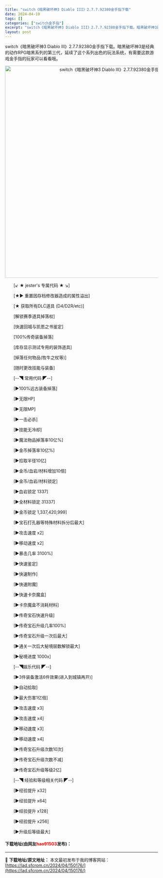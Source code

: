 ```yaml
---
title: "switch《暗黑破坏神3 Diablo III》2.7.7.92380金手指下载"
date: 2024-04-10
tags: []
categories: ["switch金手指"]
excerpt: "switch《暗黑破坏神3 Diablo III》2.7.7.92380金手指下载。暗黑破坏神3是经典的动作RPG暗黑系列的第三代，延续了这个系列出色的玩法系统，有需要这款游戏金手指的玩家可以看看哦。 　　[↙ ★ jester&#039;s 专属代码 ★ ↘] 　　[★► 重置因存档修改器造成的属性&hellip;"
layout: post
---
```


 <p>switch《暗黑破坏神3 Diablo III》2.7.7.92380金手指下载。暗黑破坏神3是经典的动作RPG暗黑系列的第三代，延续了这个系列出色的玩法系统，有需要这款游戏金手指的玩家可以看看哦。</p> <p align="center"><img align="" border="0" src="https://lad.sfcrom.cn/wp-content/uploads/2024/04/20240410_6615db484deae.webp" width="700" alt="switch《暗黑破坏神3 Diablo III》2.7.7.92380金手指下载" /></p> <p>　　[↙ ★ jester&#39;s 专属代码 ★ ↘]</p> <p>　　[★► 重置因存档修改器造成的属性溢出]</p> <p>　　[★ 获取所有DLC道具 (D4/D2R/etc)]</p> <p>　　[解锁赛季道具掉落权]</p> <p>　　[快速回城与凯恩之书鉴定]</p> <p>　　[100%传奇装备掉落]</p> <p>　　[库存显示测试专用的装饰道具]</p> <p>　　[掉落任何物品(牧牛之杖等)]</p> <p>　　[随时更改技能与装备]</p> <p>　　[--◥ 常用代码 ◤--]</p> <p>　　[►100%远古装备掉落]</p> <p>　　[►无限HP]</p> <p>　　[►无限MP]</p> <p>　　[►一击必杀]</p> <p>　　[►技能无冷却]</p> <p>　　[►魔法物品掉落率10亿%]</p> <p>　　[►金币掉落率10亿%]</p> <p>　　[►拾取半径10亿]</p> <p>　　[►金币/血岩/材料增加10倍]</p> <p>　　[►金币/血岩/材料锁定]</p> <p>　　[►血岩锁定 1337]</p> <p>　　[►全材料锁定 31337]</p> <p>　　[►金币锁定 1,337,420,999]</p> <p>　　[►宝石打孔器等特殊材料拆分后最大]</p> <p>　　[►攻击速度 x2]</p> <p>　　[►移动速度 x2]</p> <p>　　[►暴击几率 3100%]</p> <p>　　[►快速鉴定]</p> <p>　　[►快速制作]</p> <p>　　[►快速附魔]</p> <p>　　[►快速卡奈魔盒]</p> <p>　　[►卡奈魔盒不消耗材料]</p> <p>　　[►传奇宝石快速升级]</p> <p>　　[►传奇宝石升级几率100%]</p> <p>　　[►传奇宝石升级一次后最大]</p> <p>　　[►通关一次后大秘境层数解锁最大]</p> <p>　　[►秘境进度 1000x]</p> <p>　　[--◥娱乐代码 ◤--]</p> <p>　　[►3件装备激活6件效果(进入到城镇再开)]</p> <p>　　[►自动拾取]</p> <p>　　[►最大伤害1亿倍]</p> <p>　　[►攻击速度 x3]</p> <p>　　[►攻击速度 x4]</p> <p>　　[►移动速度 x3]</p> <p>　　[►移动速度 x4]</p> <p>　　[►传奇宝石升级次数10次]</p> <p>　　[►传奇宝石升级次数不减]</p> <p>　　[►传奇宝石升级等级2亿]</p> <p>　　[--◥ 经验和等级相关代码 ◤--]</p> <p>　　[►经验提升 x32]</p> <p>　　[►经验提升 x64]</p> <p>　　[►经验提升 x128]</p> <p>　　[►经验提升 x256]</p> <p>　　[►升级后等级最大]</p> <p><h4>下载地址(由网友<font color="red">hao91503</font>发布)：</h4></p> 

---
📖 **下载地址/原文地址：** 本文最初发布于我的博客网站：[https://lad.sfcrom.cn/2024/04/150176/](https://lad.sfcrom.cn/2024/04/150176/)
